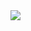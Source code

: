 <a href="https://www.telerik.com/kendo-react-ui/?utm_medium=referral&utm_source=npm&utm_campaign=kendo-ui-react-trial-npm-popup&utm_content=banner" target="_blank">
<img src="https://www.telerik.com/kendo-react-ui/npm-banner.svg">
</a>